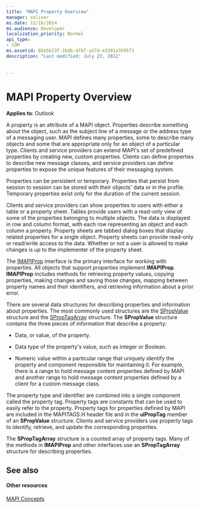 ```yaml
---
title: "MAPI Property Overview"
manager: soliver
ms.date: 11/16/2014
ms.audience: Developer
localization_priority: Normal
api_type:
- COM
ms.assetid: 02e5b23f-1bdb-4fbf-a27d-e3301a359573
description: "Last modified: July 23, 2011"
 
 
---
```


# MAPI Property Overview

  
  
**Applies to**: Outlook 
  
A property is an attribute of a MAPI object. Properties describe something about the object, such as the subject line of a message or the address type of a messaging user. MAPI defines many properties, some to describe many objects and some that are appropriate only for an object of a particular type. Clients and service providers can extend MAPI's set of predefined properties by creating new, custom properties. Clients can define properties to describe new message classes, and service providers can define properties to expose the unique features of their messaging system.
  
Properties can be persistent or temporary. Properties that persist from session to session can be stored with their objects' data or in the profile. Temporary properties exist only for the duration of the current session. 
  
Clients and service providers can show properties to users with either a table or a property sheet. Tables provide users with a read-only view of some of the properties belonging to multiple objects. The data is displayed in row and column format, with each row representing an object and each column a property. Property sheets are tabbed dialog boxes that display related properties for a single object. Property sheets can provide read-only or read/write access to the data. Whether or not a user is allowed to make changes is up to the implementer of the property sheet.
  
The [IMAPIProp](imapipropiunknown.md) interface is the primary interface for working with properties. All objects that support properties implement **IMAPIProp**. **IMAPIProp** includes methods for retrieving property values, copying properties, making changes and saving those changes, mapping between property names and their identifiers, and retrieving information about a prior error. 
  
There are several data structures for describing properties and information about properties. The most commonly used structures are the [SPropValue](spropvalue.md) structure and the [SPropTagArray](sproptagarray.md) structure. The **SPropValue** structure contains the three pieces of information that describe a property: 
  
- Data, or value, of the property.
    
- Data type of the property's value, such as integer or Boolean. 
    
- Numeric value within a particular range that uniquely identify the property and component responsible for maintaining it. For example, there is a range to hold message content properties defined by MAPI and another range to hold message content properties defined by a client for a custom message class. 
    
The property type and identifier are combined into a single component called the property tag. Property tags are constants that can be used to easily refer to the property. Property tags for properties defined by MAPI are included in the MAPITAGS.H header file and in the **ulPropTag** member of an **SPropValue** structure. Clients and service providers use property tags to identify, retrieve, and update the corresponding properties. 
  
The **SPropTagArray** structure is a counted array of property tags. Many of the methods in **IMAPIProp** and other interfaces use an **SPropTagArray** structure for describing properties. 
  
## See also

#### Other resources

[MAPI Concepts](mapi-concepts.md)

